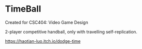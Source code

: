 # TimeBall

Created for CSC404: Video Game Design

2-player competitive handball, only with travelling self-replication.

https://haotian-luo.itch.io/dodge-time
